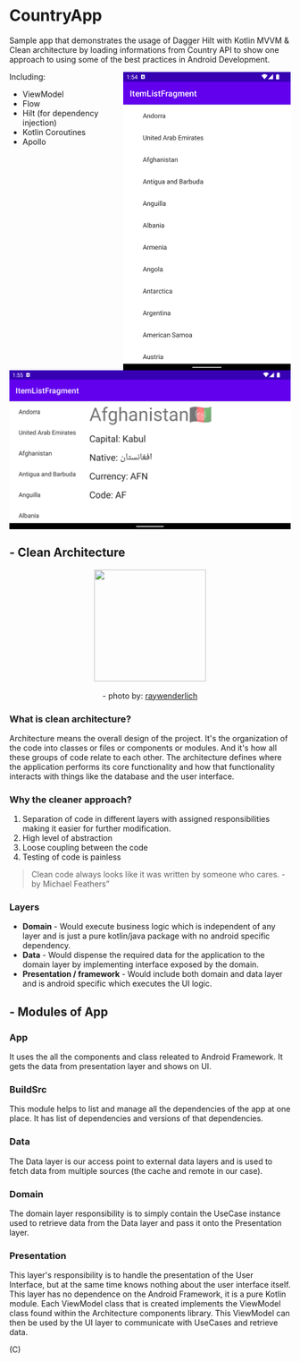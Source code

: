 # CountryApp

Sample app that demonstrates the usage of Dagger Hilt with Kotlin MVVM & Clean architecture by loading informations from Country API to show one approach to using some of the best practices in Android Development.

<img align="right" src="https://github.com/Mralmasli/CountryApp/blob/master/assets/Screenshot_20220419_015507.png" width="300">
Including:

* ViewModel
* Flow
* Hilt (for dependency injection)
* Kotlin Coroutines
* Apollo

<img align="center" src="https://github.com/Mralmasli/CountryApp/blob/master/assets/Screenshot_20220419_015554.png" width="600">


## - Clean Architecture

<center><img width="200" height="200" src="https://koenig-media.raywenderlich.com/uploads/2019/06/Android-Clean-Architecture.png"><p>- photo by: <a href="https://www.raywenderlich.com/3595916-clean-architecture-tutorial-for-android-getting-started">raywenderlich</a></p></center>

### What is clean architecture?
Architecture means the overall design of the project. It's the organization of the code into classes or files or components or modules. And it's how all these groups of code relate to each other. The architecture defines where the application performs its core functionality and how that functionality interacts with things like the database and the user interface.

### Why the cleaner approach?
1. Separation of code in different layers with assigned responsibilities making it easier for further modification.
2. High level of abstraction
3. Loose coupling between the code
4. Testing of code is painless
> Clean code always looks like it was written by someone who cares. - by Michael Feathers”

### Layers
- **Domain** - Would execute business logic which is independent of any layer and is just a pure kotlin/java package with no android specific dependency.
- **Data** - Would dispense the required data for the application to the domain layer by implementing interface exposed by the domain.
- **Presentation / framework** - Would include both domain and data layer and is android specific which executes the UI logic.

## - Modules of App
  ### App 
  It uses the all the components and class releated to Android Framework. It gets the data from presentation layer and shows on UI.
  
  ### BuildSrc
  This module helps to list and manage all the dependencies of the app at one place. It has list of dependencies and versions of that dependencies.
  
  ### Data 
  The Data layer is our access point to external data layers and is used to fetch data from multiple sources (the cache and remote in our case).
  
  ### Domain
  The domain layer responsibility is to simply contain the UseCase instance used to retrieve data from the Data layer and pass it onto the Presentation layer. 
  
  ### Presentation
  This layer's responsibility is to handle the presentation of the User Interface, but at the same time knows nothing about the user interface itself. This layer has no dependence on the Android Framework, it is a pure Kotlin module. Each ViewModel class that is created implements the ViewModel class found within the Architecture components library. This ViewModel can then be used by the UI layer to communicate with UseCases and retrieve data.
  
  (C)
 

